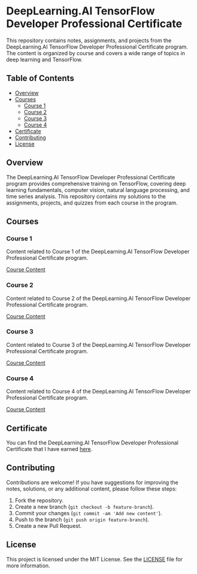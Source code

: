 # DeepLearning.AI TensorFlow Developer Professional Certificate

This repository contains notes, assignments, and projects from the DeepLearning.AI TensorFlow Developer Professional Certificate program. The content is organized by course and covers a wide range of topics in deep learning and TensorFlow.

## Table of Contents

- [Overview](#overview)
- [Courses](#courses)
  - [Course 1](#course-1)
  - [Course 2](#course-2)
  - [Course 3](#course-3)
  - [Course 4](#course-4)
- [Certificate](#certificate)
- [Contributing](#contributing)
- [License](#license)

## Overview

The DeepLearning.AI TensorFlow Developer Professional Certificate program provides comprehensive training on TensorFlow, covering deep learning fundamentals, computer vision, natural language processing, and time series analysis. This repository contains my solutions to the assignments, projects, and quizzes from each course in the program.

## Courses

### Course 1

Content related to Course 1 of the DeepLearning.AI TensorFlow Developer Professional Certificate program.

[Course Content](https://github.com/dustinober1/DeepLearningAI-TensorFlow-Developer/tree/main/Course%201)

### Course 2

Content related to Course 2 of the DeepLearning.AI TensorFlow Developer Professional Certificate program.

[Course Content](https://github.com/dustinober1/DeepLearningAI-TensorFlow-Developer/tree/main/Course%202)

### Course 3

Content related to Course 3 of the DeepLearning.AI TensorFlow Developer Professional Certificate program.

[Course Content](https://github.com/dustinober1/DeepLearningAI-TensorFlow-Developer/tree/main/Course%203)

### Course 4

Content related to Course 4 of the DeepLearning.AI TensorFlow Developer Professional Certificate program.

[Course Content](https://github.com/dustinober1/DeepLearningAI-TensorFlow-Developer/tree/main/Course%204)

## Certificate

You can find the DeepLearning.AI TensorFlow Developer Professional Certificate that I have earned [here](https://github.com/dustinober1/DeepLearningAI-TensorFlow-Developer/blob/main/Deep%20Learning%20AI%20TensorFlow%20Developer%20Certificate.pdf).

## Contributing

Contributions are welcome! If you have suggestions for improving the notes, solutions, or any additional content, please follow these steps:

1. Fork the repository.
2. Create a new branch (`git checkout -b feature-branch`).
3. Commit your changes (`git commit -am 'Add new content'`).
4. Push to the branch (`git push origin feature-branch`).
5. Create a new Pull Request.

## License

This project is licensed under the MIT License. See the [LICENSE](LICENSE) file for more information.
